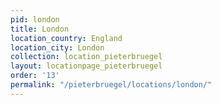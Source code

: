 ```yaml
---
pid: london
title: London
location_country: England
location_city: London
collection: location_pieterbruegel
layout: locationpage_pieterbruegel
order: '13'
permalink: "/pieterbruegel/locations/london/"
---
```

